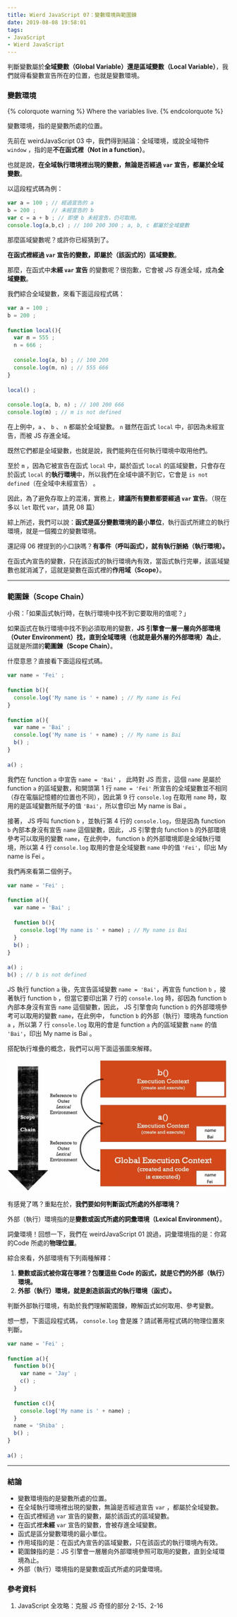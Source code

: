 ```yaml
---
title: Wierd JavaScript 07：變數環境與範圍鍊
date: 2019-08-08 19:58:01
tags:
- JavaScript
- Wierd JavaScript
---
```


判斷變數屬於**全域變數（Global Variable）**還是**區域變數（Local Variable）**，我們就得看變數宣告所在的位置，也就是變數環境。

<!-- more -->

### 變數環境

{% colorquote warning %}
Where the variables live.
{% endcolorquote  %}


變數環境，指的是變數所處的位置。

先前在 weirdJavaScript 03 中，我們得到結論：全域環境，或說全域物件 `window` ，指的是**不在函式裡（Not in a function）**。

也就是說，**在全域執行環境裡出現的變數，無論是否經過 `var` 宣告，都屬於全域變數**。

以這段程式碼為例：

```javascript
var a = 100 ; // 經過宣告的 a 
b = 200 ;     // 未經宣告的 b
var c = a + b ; // 即便 b 未經宣告，仍可取用。
console.log(a,b,c) ; // 100 200 300 ; a, b, c 都屬於全域變數
```

那麼區域變數呢？或許你已經猜到了。

**在函式裡經過 `var` 宣告的變數，即屬於（該函式的）區域變數**。

那麼，在函式中**未經 `var` 宣告** 的變數呢？很抱歉，它會被 JS 存進全域，成為**全域變數**。

我們綜合全域變數，來看下面這段程式碼：

```javascript
var a = 100 ;  
b = 200 ; 　　

function local(){
  var m = 555 ;　
  n = 666 ;
　
  console.log(a, b) ; // 100 200　
  console.log(m, n) ; // 555 666
}

local() ;

console.log(a, b, n) ; // 100 200 666 
console.log(m) ; // m is not defined 
```

在上例中，`a` 、 `b` 、 `n` 都屬於全域變數。 `n` 雖然在函式 `local` 中，卻因為未經宣告，而被 JS 存進全域。

既然它們都是全域變數，也就是說，我們能夠在任何執行環境中取用他們。

至於 `m` ，因為它被宣告在函式 `local` 中，屬於函式 `local` 的區域變數，只會存在於函式 `local` 的**執行環境**中，所以我們在全域中讀不到它，它會是 `is not defined`（在全域中未經宣告） 。

因此，為了避免存取上的混淆，實務上，**建議所有變數都要經過 `var` 宣告**。（現在多以 `let` 取代 `var`，請見 08 篇）

綜上所述，我們可以說：**函式是區分變數環境的最小單位**，執行函式所建立的執行環境，就是一個獨立的變數環境。

還記得 06 裡提到的小口訣嗎？**有事件（呼叫函式），就有執行脈絡（執行環境）。**

在函式內宣告的變數，只在該函式的執行環境內有效，當函式執行完畢，該區域變數也就消滅了，這就是變數在函式裡的**作用域（Scope）**。

<hr>

### 範圍鍊（Scope Chain）

小飛：「如果函式執行時，在執行環境中找不到它要取用的值呢？」

如果函式在執行環境中找不到必須取用的變數，**JS 引擎會一層一層向外部環境（Outer Environment）找，直到全域環境（也就是最外層的外部環境）為止**，這就是所謂的**範圍鍊（Scope Chain）**。

什麼意思？直接看下面這段程式碼。

```javascript
var name = 'Fei' ;

function b(){
  console.log('My name is ' + name) ; // My name is Fei
}

function a(){
  var name = 'Bai' ;
  console.log('My name is ' + name) ; // My name is Bai
  b() ;
}

a() ;
```

我們在 function `a` 中宣告 `name = 'Bai'` ， 此時對 JS 而言，這個 `name` 是屬於 function `a` 的區域變數，和開頭第 1 行 `name = 'Fei'` 所宣告的全域變數並不相同（存在電腦記憶體的位置也不同），因此第 9 行 `console.log` 在取用 `name` 時，取用的是區域變數所賦予的值 `'Bai'`，所以會印出 My name is Bai 。

接著， JS 呼叫 function `b` ，並執行第 4 行的 `console.log`，但是因為 function `b` 內部本身沒有宣告 `name` 這個變數，因此， JS 引擎會向 function `b` 的外部環境參考可以取用的變數 `name`，在此例中， function `b` 的外部環境即是全域執行環境，所以第 4 行 `console.log` 取用的會是全域變數 `name` 中的值 `'Fei'`，印出 My name is Fei 。

我們再來看第二個例子。

```javascript
var name = 'Fei' ;

function a(){  
  var name = 'Bai' ;

  function b(){
    console.log('My name is ' + name) ; // My name is Bai
  }
  b() ;
}

a() ;
b() ; // b is not defined
```
JS 執行 function `a` 後，先宣告區域變數 `name = 'Bai'`，再宣告 function `b` ，接著執行 function `b` ，但當它要印出第 7 行的 `console.log` 時，卻因為 function `b` 內部本身沒有宣告 `name` 這個變數，因此， JS 引擎會向 function `b` 的外部環境參考可以取用的變數 `name`，在此例中， function `b` 的外部（執行）環境為 function `a` ，所以第 7 行 `console.log` 取用的會是 function `a` 內的區域變數 `name` 的值 `'Bai'`，印出 My name is Bai 。

搭配執行堆疊的概念，我們可以用下面這張圖來解釋。

![執行堆疊、外部環境與範圍鍊參照](scopeChain.JPG)

有感覺了嗎？重點在於，**我們要如何判斷函式所處的外部環境？**

外部（執行）環境指的是**變數或函式所處的詞彙環境（Lexical Environment）**。

詞彙環境！回想一下，我們在 weirdJavaScript 01 說過，詞彙環境指的是：你寫的Code 所處的**物理位置**。

綜合來看，外部環境有下列兩種解釋：

1. **變數或函式被你寫在哪裡？包覆這些 Code 的函式，就是它們的外部（執行）環境。**
2. **外部（執行）環境，就是創造該函式的執行環境（函式）。**

判斷外部執行環境，有助於我們理解範圍鍊，瞭解函式如何取用、參考變數。

想一想，下面這段程式碼， `console.log` 會是誰？請試著用程式碼的物理位置來判斷。

```javascript
var name = 'Fei' ;

function a(){
  function b(){
    var name = 'Jay' ;
    c() ;
  }
  
  function c(){
    console.log('My name is ' + name) ; 
  }
  name = 'Shiba' ;
  b() ;
}

a() ;
```
<hr>

### 結論
* 變數環境指的是變數所處的位置。
* 在全域執行環境裡出現的變數，無論是否經過宣告 `var` ，都屬於全域變數。
* 在函式裡經過 `var` 宣告的變數，屬於該函式的區域變數。
* 在函式裡**未經** `var` 宣告的變數，會被存進全域變數。
* 函式是區分變數環境的最小單位。
* 作用域指的是：在函式內宣告的區域變數，只在該函式的執行環境內有效。
* 範圍鍊指的是：JS 引擎會一層層向外部環境參照可取用的變數，直到全域環境為止。
* 外部（執行）環境指的是變數或函式所處的詞彙環境。


### 參考資料
1. JavaScript 全攻略：克服 JS 奇怪的部分 2-15、2-16




